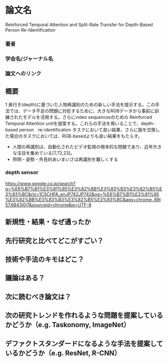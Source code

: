 # 論文名
Reinforced Temporal Attention and Split-Rate Transfer for Depth-Based Person Re-Identification
### 著者
### 学会名/ジャーナル名
### 論文へのリンク


## 概要

1
奥行き(depth)に基づいた人物再識別のための新しい手法を提示する。この手法では、データ不足の問題に対処するために、大きなRGBデータから事前に訓練されたモデルを活用する。さらにvideo sequencesのための Reinforced Temporal Attention unitを提案する。これらの手法を用いることで、depth-based person　re-identification タスクにおいて良い結果、さらに服を交換した場合のタスクにおいては、RGB-basedよりも良い結果をもたらす。

- 人間の再識別は、自動化されたビデオ監視の根本的な問題であり、近年大きな注目を集めている[7,72,23]。
- 照明・姿勢・外見的あいまいさは再識別を難しくする

### depth sensor
https://www.google.co.jp/search?q=%E6%B7%B1%E3%81%95%E3%82%BB%E3%83%B3%E3%82%B5%E3%83%BC&rlz=1C5CHFA_enJP742JP742&oq=%E6%B7%B1%E3%81%95%E3%82%BB%E3%83%B3%E3%82%B5%E3%83%BC&aqs=chrome..69i57.6843j0j7&sourceid=chrome&ie=UTF-8

## 新規性・結果・なぜ通ったか
## 先行研究と比べてどこがすごい？
## 技術や手法のキモはどこ？
## 議論はある？
## 次に読むべき論文は？

## 次の研究トレンドを作れるような問題を提案しているかどうか（e.g. Taskonomy, ImageNet）
## デファクトスタンダードになるような手法を提案しているかどうか（e.g. ResNet, R-CNN）
